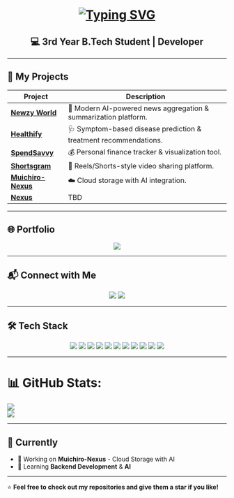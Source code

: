 <!-- Typing SVG Header -->
<h1 align="center">
  <a href="https://git.io/typing-svg">
    <img src="https://jay-website-personal-65b76d6e8318.herokuapp.com?font=Cinzel&weight=800&size=40&duration=4000&pause=500&color=6BEEF7&background=1BA5FF00&center=true&vCenter=true&random=false&width=1000&lines=Wassup!!;This+is+Himanshu;Love+to+be+Solo!" alt="Typing SVG" />
  </a>
</h1>

<h2 align="center">💻 3rd Year B.Tech Student | Developer</h2>

---

## 🚀 My Projects  
<div align="center">

| Project | Description |
|---------|-------------|
| [**Newzy World**](https://newz-aggregator-summarizer.vercel.app/) | 📰 Modern AI-powered news aggregation & summarization platform. |
| [**Healthify**](https://healthify-9cw5.onrender.com/) | 🩺 Symptom-based disease prediction & treatment recommendations. |
| [**SpendSavvy**](https://personal-finance-app-nine.vercel.app/) | 💰 Personal finance tracker & visualization tool. |
| [**Shortsgram**](https://shortsgram.netlify.app/) | 🎥 Reels/Shorts-style video sharing platform. |
| [**Muichiro-Nexus**](https://github.com/HimanshuSolo2005/Muichiro-Nexus) | ☁️ Cloud storage with AI integration. |
| [**Nexus**](https://github.com/quantinium3/dampe) | TBD |


</div>

---

## 🌐 Portfolio  
<p align="center">
  <a href="https://solo-portfolio.vercel.app/">
    <img src="https://img.shields.io/badge/Visit%20Portfolio-%2300C4CC?style=for-the-badge&logo=vercel&logoColor=white" />
  </a>
</p>

---

## 📬 Connect with Me  
<p align="center">
  <a href="https://www.linkedin.com/in/himanshuverma192005/"><img src="https://img.shields.io/badge/LinkedIn-%230A66C2?style=for-the-badge&logo=linkedin&logoColor=white" /></a>
  <a href="https://www.instagram.com/himanshu._.verma2005/"><img src="https://img.shields.io/badge/Instagram-%23E4405F?style=for-the-badge&logo=instagram&logoColor=white" /></a>
</p>

---

## 🛠 Tech Stack  
<p align="center">
<img src="https://img.shields.io/badge/C-%2300599C?style=for-the-badge&logo=c&logoColor=white"/>
<img src="https://img.shields.io/badge/C++-%2300599C?style=for-the-badge&logo=cplusplus&logoColor=white"/>
<img src="https://img.shields.io/badge/Java-%23ED8B00?style=for-the-badge&logo=java&logoColor=white"/>
<img src="https://img.shields.io/badge/JavaScript-%23F7DF1E?style=for-the-badge&logo=javascript&logoColor=black"/>
<img src="https://img.shields.io/badge/TypeScript-%23007ACC?style=for-the-badge&logo=typescript&logoColor=white"/>
<img src="https://img.shields.io/badge/React-%2361DAFB?style=for-the-badge&logo=react&logoColor=black"/>
<img src="https://img.shields.io/badge/Next.js-%23000000?style=for-the-badge&logo=nextdotjs&logoColor=white"/>
<img src="https://img.shields.io/badge/Flask-%23000000?style=for-the-badge&logo=flask&logoColor=white"/>
<img src="https://img.shields.io/badge/MySQL-%234479A1?style=for-the-badge&logo=mysql&logoColor=white"/>
<img src="https://img.shields.io/badge/Postman-%23FF6C37?style=for-the-badge&logo=postman&logoColor=white"/>
<img src="https://img.shields.io/badge/Python-%233776AB?style=for-the-badge&logo=python&logoColor=white"/>
</p>

--- 

# 📊 GitHub Stats:
![](https://github-readme-stats.vercel.app/api?username=HimanshuSolo2005&theme=tokyonight&hide_border=false&include_all_commits=false&count_private=false)<br/>
![](https://nirzak-streak-stats.vercel.app/?user=HimanshuSolo2005&theme=tokyonight&hide_border=false)<br/>

---

## 📌 Currently  
- 🔭 Working on **Muichiro-Nexus** - Cloud Storage with AI  
- 🌱 Learning **Backend Development** & **AI**  

---

⭐ **Feel free to check out my repositories and give them a star if you like!**


